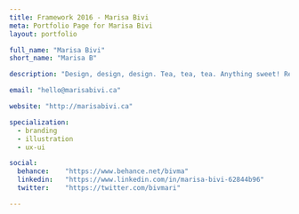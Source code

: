 ```yaml
---
title: Framework 2016 - Marisa Bivi
meta: Portfolio Page for Marisa Bivi
layout: portfolio

full_name: "Marisa Bivi"
short_name: "Marisa B"

description: "Design, design, design. Tea, tea, tea. Anything sweet! Repeat! “Yes, that's it!” Said the Hatter with a sigh, “it's always tea time.”"

email: "hello@marisabivi.ca"

website: "http://marisabivi.ca"

specialization:
  - branding
  - illustration
  - ux-ui

social:
  behance:    "https://www.behance.net/bivma"
  linkedin:   "https://www.linkedin.com/in/marisa-bivi-62844b96"
  twitter:    "https://twitter.com/bivmari"

---
```

